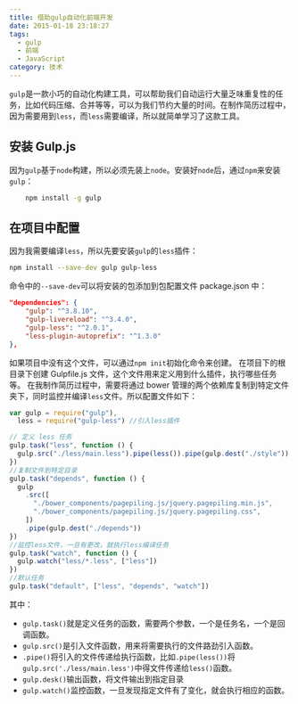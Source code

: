 ```yaml
---
title: 借助gulp自动化前端开发
date: 2015-01-18 23:18:27
tags:
  - gulp
  - 前端
  - JavaScript
category: 技术
---
```


`gulp`是一款小巧的自动化构建工具，可以帮助我们自动运行大量乏味重复性的任务，比如代码压缩、合并等等，可以为我们节约大量的时间。在制作简历过程中，因为需要用到`less`，而`less`需要编译，所以就简单学习了这款工具。

<!--more-->

## 安装 Gulp.js

因为`gulp`基于`node`构建，所以必须先装上`node`。安装好`node`后，通过`npm`来安装`gulp`：

```bash
    npm install -g gulp
```

## 在项目中配置

因为我需要编译`less`，所以先要安装`gulp`的`less`插件：

```bash
npm install --save-dev gulp gulp-less
```

命令中的`--save-dev`可以将安装的包添加到包配置文件 package.json 中：

```json
"dependencies": {
    "gulp": "^3.8.10",
    "gulp-livereload": "^3.4.0",
    "gulp-less": "^2.0.1",
    "less-plugin-autoprefix": "^1.3.0"
},
```

如果项目中没有这个文件，可以通过`npm init`初始化命令来创建。
在项目下的根目录下创建 Gulpfile.js 文件，这个文件用来定义用到什么插件，执行哪些任务等。
在我制作简历过程中，需要将通过 bower 管理的两个依赖库复制到特定文件夹下，同时监控并编译`less`文件。所以配置文件如下：

```js
var gulp = require("gulp"),
  less = require("gulp-less") //引入less插件

// 定义 less 任务
gulp.task("less", function () {
  gulp.src("./less/main.less").pipe(less()).pipe(gulp.dest("./style"))
})
//复制文件到特定目录
gulp.task("depends", function () {
  gulp
    .src([
      "./bower_components/pagepiling.js/jquery.pagepiling.min.js",
      "./bower_components/pagepiling.js/jquery.pagepiling.css",
    ])
    .pipe(gulp.dest("./depends"))
})
//监控less文件，一旦有更改，就执行less编译任务
gulp.task("watch", function () {
  gulp.watch("less/*.less", ["less"])
})
//默认任务
gulp.task("default", ["less", "depends", "watch"])
```

其中：

- `gulp.task()`就是定义任务的函数，需要两个参数，一个是任务名，一个是回调函数。
- `gulp.src()`是引入文件函数，用来将需要执行的文件路劲引入函数。
- `.pipe()`将引入的文件传递给执行函数，比如`.pipe(less())`将`gulp.src('./less/main.less')`中得文件传递给`less()`函数。
- `gulp.desk()`输出函数，将文件输出到指定目录
- `gulp.watch()`监控函数，一旦发现指定文件有了变化，就会执行相应的函数。
